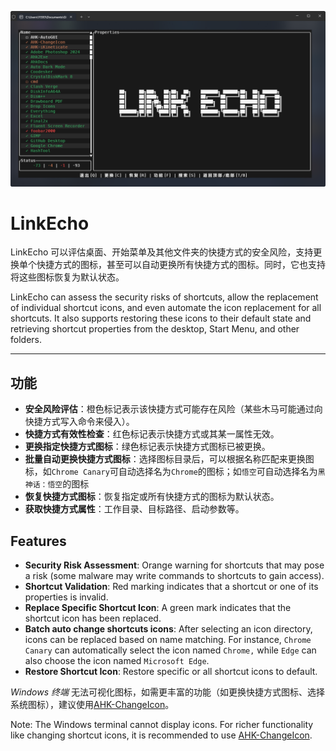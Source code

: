 ![image](https://raw.githubusercontent.com/iKineticate/LinkEcho/refs/heads/master/screenshots/app.png)

# LinkEcho

LinkEcho 可以评估桌面、开始菜单及其他文件夹的快捷方式的安全风险，支持更换单个快捷方式的图标，甚至可以自动更换所有快捷方式的图标。同时，它也支持将这些图标恢复为默认状态。

LinkEcho can assess the security risks of shortcuts, allow the replacement of individual shortcut icons, and even automate the icon replacement for all shortcuts. It also supports restoring these icons to their default state and retrieving shortcut properties from the desktop, Start Menu, and other folders.

---

## 功能

* **安全风险评估**：橙色标记表示该快捷方式可能存在风险（某些木马可能通过向快捷方式写入命令来侵入）。
* **快捷方式有效性检查**：红色标记表示快捷方式或其某一属性无效。
* **更换指定快捷方式图标**：绿色标记表示快捷方式图标已被更换。
* **批量自动更换快捷方式图标**：选择图标目录后，可以根据名称匹配来更换图标，如`Chrome Canary`可自动选择名为`Chrome`的图标；如`悟空`可自动选择名为`黑神话：悟空`的图标
* **恢复快捷方式图标**：恢复指定或所有快捷方式的图标为默认状态。
* **获取快捷方式属性**：工作目录、目标路径、启动参数等。

## Features
* **Security Risk Assessment**: Orange warning for shortcuts that may pose a risk (some malware may write commands to shortcuts to gain access).
* **Shortcut Validation**: Red marking indicates that a shortcut or one of its properties is invalid.
* **Replace Specific Shortcut Icon**: A green mark indicates that the shortcut icon has been replaced.
* **Batch auto change shortcuts icons**: After selecting an icon directory, icons can be replaced based on name matching. For instance, `Chrome Canary` can automatically select the icon named `Chrome,` while `Edge` can also choose the icon named `Microsoft Edge`.
* **Restore Shortcut Icon**: Restore specific or all shortcut icons to default.

*Windows 终端* 无法可视化图标，如需更丰富的功能（如更换快捷方式图标、选择系统图标），建议使用[AHK-ChangeIcon](https://github.com/iKineticate/AHK-ChangeIcon)。

Note: The Windows terminal cannot display icons. For richer functionality like changing shortcut icons, it is recommended to use [AHK-ChangeIcon](https://github.com/iKineticate/AHK-ChangeIcon).